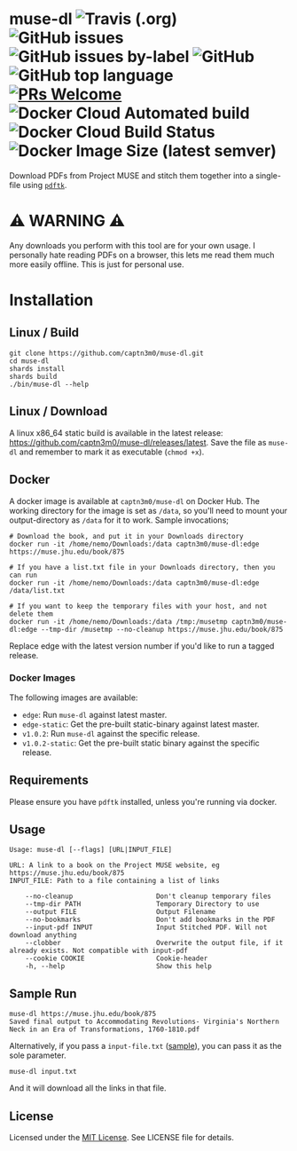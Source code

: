 # muse-dl ![Travis (.org)](https://img.shields.io/travis/captn3m0/muse-dl) ![GitHub issues](https://img.shields.io/github/issues/captn3m0/muse-dl) ![GitHub issues by-label](https://img.shields.io/github/issues/captn3m0/muse-dl/bug?color=red&label=open%20bugs) ![GitHub](https://img.shields.io/github/license/captn3m0/muse-dl) ![GitHub top language](https://img.shields.io/github/languages/top/captn3m0/muse-dl) [![PRs Welcome](https://img.shields.io/badge/PRs-welcome-brightgreen.svg)](http://makeapullrequest.com) ![Docker Cloud Automated build](https://img.shields.io/docker/cloud/automated/captn3m0/muse-dl) ![Docker Cloud Build Status](https://img.shields.io/docker/cloud/build/captn3m0/muse-dl) ![Docker Image Size (latest semver)](https://img.shields.io/docker/image-size/captn3m0/muse-dl)

Download PDFs from Project MUSE and stitch them together into a single-file using [`pdftk`](https://www.pdflabs.com/tools/pdftk-the-pdf-toolkit/).

# :warning: WARNING :warning:

Any downloads you perform with this tool are for your own usage. I personally hate reading PDFs on a browser, this lets me read them much more easily offline. This is just for personal use.

# Installation

## Linux / Build

```
git clone https://github.com/captn3m0/muse-dl.git
cd muse-dl
shards install
shards build
./bin/muse-dl --help
```

## Linux / Download

A linux x86_64 static build is available in the latest release: <https://github.com/captn3m0/muse-dl/releases/latest>. Save the file as `muse-dl` and remember to mark it as executable (`chmod +x`).

## Docker

A docker image is available at `captn3m0/muse-dl` on Docker Hub. The working directory for the image is set as `/data`, so you'll need to mount your output-directory as `/data` for it to work. Sample invocations;

```
# Download the book, and put it in your Downloads directory
docker run -it /home/nemo/Downloads:/data captn3m0/muse-dl:edge https://muse.jhu.edu/book/875

# If you have a list.txt file in your Downloads directory, then you can run 
docker run -it /home/nemo/Downloads:/data captn3m0/muse-dl:edge /data/list.txt

# If you want to keep the temporary files with your host, and not delete them
docker run -it /home/nemo/Downloads:/data /tmp:/musetmp captn3m0/muse-dl:edge --tmp-dir /musetmp --no-cleanup https://muse.jhu.edu/book/875
```

Replace edge with the latest version number if you'd like to run a tagged release.

### Docker Images

The following images are available:

- `edge`: Run `muse-dl` against latest master.
- `edge-static`: Get the pre-built static-binary against latest master.
- `v1.0.2`: Run `muse-dl` against the specific release.
- `v1.0.2-static`: Get the pre-built static binary against the specific release.

## Requirements

Please ensure you have `pdftk` installed, unless you're running via docker.

## Usage

```
Usage: muse-dl [--flags] [URL|INPUT_FILE]

URL: A link to a book on the Project MUSE website, eg https://muse.jhu.edu/book/875
INPUT_FILE: Path to a file containing a list of links

    --no-cleanup                     Don't cleanup temporary files
    --tmp-dir PATH                   Temporary Directory to use
    --output FILE                    Output Filename
    --no-bookmarks                   Don't add bookmarks in the PDF
    --input-pdf INPUT                Input Stitched PDF. Will not download anything
    --clobber                        Overwrite the output file, if it already exists. Not compatible with input-pdf
    --cookie COOKIE                  Cookie-header
    -h, --help                       Show this help
```

## Sample Run

```
muse-dl https://muse.jhu.edu/book/875
Saved final output to Accommodating Revolutions- Virginia's Northern Neck in an Era of Transformations, 1760-1810.pdf
```

Alternatively, if you pass a `input-file.txt` ([sample](https://paste.ubuntu.com/p/myBkNn6DSP/)), you can pass it as the sole parameter.

`muse-dl input.txt`

And it will download all the links in that file.

## License

Licensed under the [MIT License](https://nemo.mit-license.org/). See LICENSE file for details.